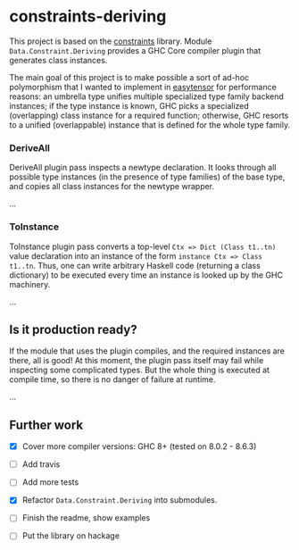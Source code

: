 # constraints-deriving

This project is based on the [constraints](http://hackage.haskell.org/package/constraints) library.
Module `Data.Constraint.Deriving` provides a GHC Core compiler plugin that generates class instances.

The main goal of this project is to make possible a sort of ad-hoc polymorphism that I wanted to
implement in [easytensor](http://hackage.haskell.org/package/easytensor) for performance reasons:
an umbrella type unifies multiple specialized type family backend instances;
if the type instance is known, GHC picks a specialized (overlapping) class instance for a required function;
otherwise, GHC resorts to a unified (overlappable) instance that is defined for the whole type family.



### DeriveAll

DeriveAll plugin pass inspects a newtype declaration.
It looks through all possible type instances (in the presence of type families) of the base type,
and copies all class instances for the newtype wrapper.

...

### ToInstance

ToInstance plugin pass converts a top-level `Ctx => Dict (Class t1..tn)` value declaration into
an instance of the form `instance Ctx => Class t1..tn`.
Thus, one can write arbitrary Haskell code (returning a class dictionary) to be executed every time
an instance is looked up by the GHC machinery.

...

## Is it production ready?

If the module that uses the plugin compiles, and the required instances are there, all is good!
At this moment, the plugin pass itself may fail while inspecting some complicated types.
But the whole thing is executed at compile time, so there is no danger of failure at runtime.

...

## Further work

  * [x] Cover more compiler versions: GHC 8+ (tested on 8.0.2 - 8.6.3)
  * [ ] Add travis
  * [ ] Add more tests
  * [x] Refactor `Data.Constraint.Deriving` into submodules.
  * [ ] Finish the readme, show examples
  * [ ] Put the library on hackage
  
